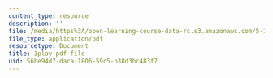 ```yaml
---
content_type: resource
description: ''
file: /media/https%3A/open-learning-course-data-rc.s3.amazonaws.com/5-112-principles-of-chemical-science-fall-2005/56be94d7daca180659c5b38d3bc483f7_574875.pdf
file_type: application/pdf
resourcetype: Document
title: 3play pdf file
uid: 56be94d7-daca-1806-59c5-b38d3bc483f7
---
```

